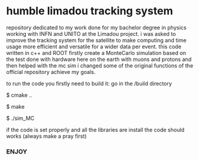 # humble limadou tracking system 

repository dedicated to my work done for my bachelor degree in physics working with INFN and UNITO at the Limadou project.
i was asked to improve the tracking system for the satellite to make computing and time usage more efficient and versatile for a wider data per event.
this code written in c++ and ROOT firstly create a MonteCarlo simulation based on the test done with hardware here on the earth with muons and protons and then 
helped with the mc sim i changed some of the original functions of the official repository achieve my goals.

to run the code you firstly need to build it: go in the /build directory

$ cmake ..

$ make 

$ ./sim_MC

if the code is set properly and all the libraries are install the code should works (always make a pray first)


### ENJOY   
